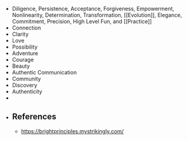 - Diligence, Persistence, Acceptance, Forgiveness, Empowerment, 
  Nonlinearity, Determination, Transformation, [[Evolution]], Elegance, 
  Commitment, Precision, High Level Fun, and [[Practice]]
- Connection
- Clarity
- Love
- Possibility
- Adventure
- Courage
- Beauty
- Authentic Communication
- Community
- Discovery
- Authenticity
-
- ## References
	- https://brightprinciples.mystrikingly.com/